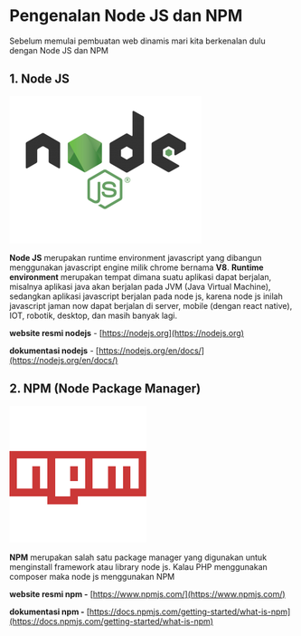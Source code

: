 # Pengenalan Node JS dan NPM

Sebelum memulai pembuatan web dinamis mari kita berkenalan dulu dengan Node JS dan NPM



## 1. Node JS

![nodejs](nodejs.png)

**Node JS** merupakan runtime environment javascript yang dibangun menggunakan javascript engine milik chrome bernama **V8**. **Runtime environment** merupakan tempat dimana suatu aplikasi dapat berjalan, misalnya aplikasi java akan berjalan pada JVM (Java Virtual Machine), sedangkan aplikasi javascript berjalan pada node js, karena node js inilah javascript jaman now dapat berjalan di server, mobile (dengan react native), IOT, robotik, desktop, dan masih banyak lagi.

**website resmi nodejs** - [https://nodejs.org](https://nodejs.org)

**dokumentasi nodejs** - [https://nodejs.org/en/docs/](https://nodejs.org/en/docs/)



## 2. NPM (Node Package Manager)

![npm](npm.png)

**NPM** merupakan salah satu package manager yang digunakan untuk menginstall framework atau library node js. Kalau PHP menggunakan composer maka node js menggunakan NPM

**website resmi npm -** [https://www.npmjs.com/](https://www.npmjs.com/)

**dokumentasi npm -** [https://docs.npmjs.com/getting-started/what-is-npm](https://docs.npmjs.com/getting-started/what-is-npm)

